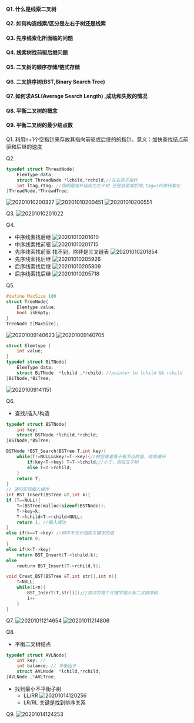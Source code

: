 #### Q1. 什么是线索二叉树
#### Q2. 如何构造线索/区分是左右子树还是线索
#### Q3. 先序线索化所面临的问题
#### Q4. 线索树找前驱后继问题
#### Q5. 二叉树的顺序存储/链式存储
#### Q6. 二叉排序树(BST,Binary Search Tree)
#### Q7. 如何求ASL(Average Search Length) ,成功和失败的情况
#### Q8. 平衡二叉树的概念
#### Q9. 平衡二叉树的最少结点数
Q1.
利用n+1个空指针来存放其指向前驱或后继的的指针。意义：加快查找结点前驱和后继的速度

Q2.
```C++
typedef struct ThreadNode{
    ElemType data;
    struct ThreadNode *lchild,*rchild;//左右孩子指针
    int ltag,rtag; //指明是指针指向左右子树 还是前驱或后继,tag=1代表线索化
}ThreadNode,*ThreadTree;
```
![20201010200327](https://deniffer-picbed.oss-cn-shenzhen.aliyuncs.com/img/20201010200327.png)
![20201010200451](https://deniffer-picbed.oss-cn-shenzhen.aliyuncs.com/img/20201010200451.png)
![20201010200551](https://deniffer-picbed.oss-cn-shenzhen.aliyuncs.com/img/20201010200551.png)

Q3.
![20201010201022](https://deniffer-picbed.oss-cn-shenzhen.aliyuncs.com/img/20201010201022.png)


Q4.
- 中序线索找后继
![20201010201610](https://deniffer-picbed.oss-cn-shenzhen.aliyuncs.com/img/20201010201610.png)
- 中序线索找前驱
![20201010201715](https://deniffer-picbed.oss-cn-shenzhen.aliyuncs.com/img/20201010201715.png)
- 先序线索找前驱
找不到，除非是三叉链表
![20201010201854](https://deniffer-picbed.oss-cn-shenzhen.aliyuncs.com/img/20201010201854.png)
- 先序线索找后继
![20201010205926](https://deniffer-picbed.oss-cn-shenzhen.aliyuncs.com/img/20201010205926.png)
- 后序线索找后继
![20201010205809](https://deniffer-picbed.oss-cn-shenzhen.aliyuncs.com/img/20201010205809.png)
- 后序线索找后继
![20201010205718](https://deniffer-picbed.oss-cn-shenzhen.aliyuncs.com/img/20201010205718.png)


Q5.
```C++
#define MaxSize 100
struct TreeNode{
    Elemtype value;
    bool isEmpty;
}
TreeNode t[MaxSize];
```
![20201009140623](https://deniffer-picbed.oss-cn-shenzhen.aliyuncs.com/img/20201009140623.png)
![20201009140705](https://deniffer-picbed.oss-cn-shenzhen.aliyuncs.com/img/20201009140705.png)

```C++
struct Elemtype {
    int value;
}
typedef struct BiTNode{
    ElemType data;
    struct BiTNode  *lchild ,*rchild; //pointer to lchild && rchild
}BiTNode,*BiTree;
```
![20201009141151](https://deniffer-picbed.oss-cn-shenzhen.aliyuncs.com/img/20201009141151.png)

Q6.
- 查找/插入/构造
```C++
typedef struct BSTNode{
    int key;
    struct BSTNode *lchild,*rchild;
}BSTNode,*BSTree;

BSTNode *BST_Search(BSTree T,int key){
    while(T!=NULL&&key!=T->key){//树空或者等于根节点的值，结束循环
        if(key<T->key) T=T->lchild;//小于，则在左子树
        else T=T->rchild;
    }
    return T;
}
// 递归实现插入操作
int BST_Insert(BSTree &T,int k){
if (T==NULL){
    T=(BSTree)malloc(sizeof(BSTNode));
    T->key=k;
    T->lchild=T->rchild=NULL;
    return 1; //插入成功
}
else if(k==T->key) //树中不允许相同关键字的值
    return 0;
}
else if(k<T->key)
    return BST_Insert(T->lchild,k);
else
    reuturn BST_Insert(T->rchild,l);

void Creat_BST(BSTree &T,int str[],int n){
    T=NULL;
    while(i<n){
        BST_Insert(T,str[i]);//依次将每个关键字插入到二叉排序树
        i++
    }
}
```

Q7.
![20201011214654](https://deniffer-picbed.oss-cn-shenzhen.aliyuncs.com/img/20201011214654.png)
![20201011214806](https://deniffer-picbed.oss-cn-shenzhen.aliyuncs.com/img/20201011214806.png)


Q8. 
- 平衡二叉树结点
```C++
typedef struct AVLNode{
    int key; //
    int balance; // 平衡因子
    struct AVLNode  *lchild,*rchild;
}AVLNode ,*AVLTree;
```
- 找到最小不平衡子树
    - LL/RR
    ![20201014120256](https://deniffer-picbed.oss-cn-shenzhen.aliyuncs.com/img/20201014120256.png)
    - LR/RL 关键是找到排序关系


Q9.
![20201014124253](https://deniffer-picbed.oss-cn-shenzhen.aliyuncs.com/img/20201014124253.png)